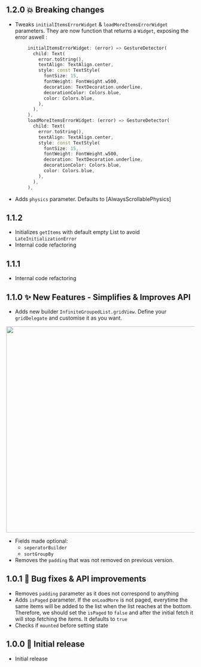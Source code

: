 ## 1.2.0 💥 Breaking changes

- Tweaks `initialItemsErrorWidget` & `loadMoreItemsErrorWidget` parameters. They are now function that returns a `Widget`, exposing the error aswell :

```dart
        initialItemsErrorWidget: (error) => GestureDetector(
          child: Text(
            error.toString(),
            textAlign: TextAlign.center,
            style: const TextStyle(
              fontSize: 15,
              fontWeight: FontWeight.w500,
              decoration: TextDecoration.underline,
              decorationColor: Colors.blue,
              color: Colors.blue,
            ),
          ),
        ),
        loadMoreItemsErrorWidget: (error) => GestureDetector(
          child: Text(
            error.toString(),
            textAlign: TextAlign.center,
            style: const TextStyle(
              fontSize: 15,
              fontWeight: FontWeight.w500,
              decoration: TextDecoration.underline,
              decorationColor: Colors.blue,
              color: Colors.blue,
            ),
          ),
        ),
```

- Adds `physics` parameter. Defaults to [AlwaysScrollablePhysics]

## 1.1.2

- Initializes `getItems` with default empty List to avoid `LateInitializationError`
- Internal code refactoring

## 1.1.1

- Internal code refactoring

## 1.1.0 ✨ New Features - Simplifies & Improves API

- Adds new builder `InfiniteGroupedList.gridView`.
  Define your `gridDelegate` and customise it as you want.

<img src='https://i.imgur.com/hRv7sEq.gif' height=550>

- Fields made optional:
  - `seperatorBuilder`
  - `sortGroupBy`
- Removes the `padding` that was not removed on previous version.

## 1.0.1 🐛 Bug fixes & API improvements

- Removes `padding` parameter as it does not correspond to anything
- Adds `isPaged` parameter. If the `onLoadMore` is not paged, everytime the same items will be added to the list when the list reaches at the bottom. Therefore, we should set the `isPaged` to `false` and after the initial fetch it will stop fetching the items. It defaults to `true`
- Checks if `mounted` before setting state

## 1.0.0 🎉 Initial release

- Initial release
